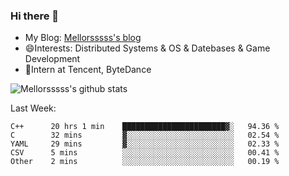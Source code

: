 ### Hi there 👋

- My Blog: [Mellorsssss's blog](https://mellorsssss.com/)
- 😄Interests: Distributed Systems & OS & Datebases & Game Development
- 🤔Intern at Tencent, ByteDance


![Mellorsssss's github stats](https://github-readme-stats.vercel.app/api?username=Mellorsssss&show_icons=true&theme=radical)

<!-- ![Top Langs](https://github-readme-stats.vercel.app/api/top-langs/?username=anuraghazra&hide=javascript,html,typescript,css,glsl) -->

<!--
**Mellorsssss/Mellorsssss** is a ✨ _special_ ✨ repository because its `README.md` (this file) appears on your GitHub profile.

Here are some ideas to get you started:

- 🔭 I’m currently working on ...
- 🌱 I’m currently learning ...
- 👯 I’m looking to collaborate on ...
- 🤔 I’m looking for help with ...
- 💬 Ask me about ...
- 📫 How to reach me: ...
- 😄 Pronouns: ...
- ⚡ Fun fact: ...
-->

Last Week:
<!--START_SECTION:waka-->

```text
C++      20 hrs 1 min    ███████████████████████▓░   94.36 %
C        32 mins         ▓░░░░░░░░░░░░░░░░░░░░░░░░   02.54 %
YAML     29 mins         ▓░░░░░░░░░░░░░░░░░░░░░░░░   02.33 %
CSV      5 mins          ░░░░░░░░░░░░░░░░░░░░░░░░░   00.41 %
Other    2 mins          ░░░░░░░░░░░░░░░░░░░░░░░░░   00.19 %
```

<!--END_SECTION:waka-->
